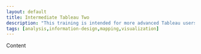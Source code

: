```yaml
---
layout: default
title: Intermediate Tableau Two
description: "This training is intended for more advanced Tableau users who are very comfortable in creating Tableau charts or someone who took our Intermediate Tableau One course. We will cover visualization best practices, dashboard design and creation, smarter user interface with the Actions and Storypoint features, and statistical tools in Tableau."
tags: [analysis,information-design,mapping,visualization]
---
```

Content